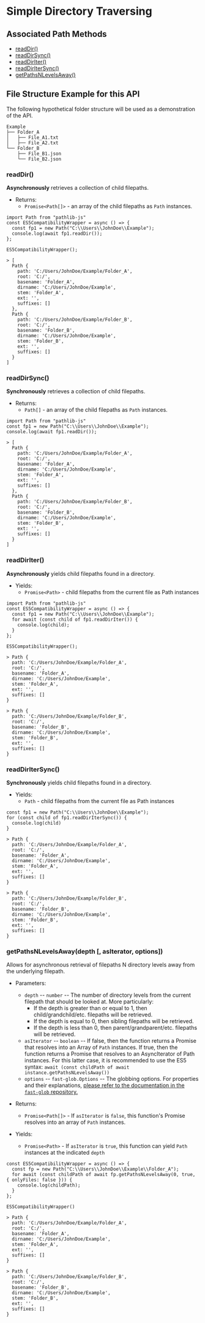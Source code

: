 # Simple Directory Traversing

## Associated Path Methods

- <a href = "#readDir">readDir()</a>
- <a href = "#readDirSync">readDirSync()</a>
- <a href = "#readDirIter">readDirIter()</a>
- <a href = "#readDirIterSync">readDirIterSync()</a>
- <a href = "#getPathsNLevelsAway">getPathsNLevelsAway()</a>

## File Structure Example for this API

The following hypothetical folder structure will be used as a demonstration of the API.

```
Example
├── Folder_A
│   ├── File_A1.txt
│   ├── File_A2.txt
└── Folder_B
    ├── File_B1.json
    └── File_B2.json
```

### readDir() <a id = "readDir"></a>

**Asynchronously** retrieves a collection of child filepaths.

- Returns:
  - `Promise<Path[]>` - an array of the child filepaths as `Path` instances.

```
import Path from "pathlib-js"
const ES5CompatibilityWrapper = async () => {
  const fp1 = new Path("C:\\Users\\JohnDoe\\Example");
  console.log(await fp1.readDir());
};

ES5CompatibilityWrapper();

> [
  Path {
    path: 'C:/Users/JohnDoe/Example/Folder_A',
    root: 'C:/',
    basename: 'Folder_A',
    dirname: 'C:/Users/JohnDoe/Example',
    stem: 'Folder_A',
    ext: '',
    suffixes: []
  },
  Path {
    path: 'C:/Users/JohnDoe/Example/Folder_B',
    root: 'C:/',
    basename: 'Folder_B',
    dirname: 'C:/Users/JohnDoe/Example',
    stem: 'Folder_B',
    ext: '',
    suffixes: []
  }
]

```

### readDirSync() <a id = "readDirSync"></a>

**Synchronously** retrieves a collection of child filepaths.

- Returns:
  - `Path[]` - an array of the child filepaths as `Path` instances.

```
import Path from "pathlib-js"
const fp1 = new Path("C:\\Users\\JohnDoe\\Example");
console.log(await fp1.readDir());

> [
  Path {
    path: 'C:/Users/JohnDoe/Example/Folder_A',
    root: 'C:/',
    basename: 'Folder_A',
    dirname: 'C:/Users/JohnDoe/Example',
    stem: 'Folder_A',
    ext: '',
    suffixes: []
  },
  Path {
    path: 'C:/Users/JohnDoe/Example/Folder_B',
    root: 'C:/',
    basename: 'Folder_B',
    dirname: 'C:/Users/JohnDoe/Example',
    stem: 'Folder_B',
    ext: '',
    suffixes: []
  }
]
```

### readDirIter() <a id = "readDirIter"></a>

**Asynchronously** yields child filepaths found in a directory.

- Yields:
  - `Promise<Path>` - child filepaths from the current file as Path instances

```
import Path from "pathlib-js"
const ES5CompatibilityWrapper = async () => {
  const fp1 = new Path("C:\\Users\\JohnDoe\\Example");
  for await (const child of fp1.readDirIter()) {
    console.log(child);
  }
};

ES5CompatibilityWrapper();

> Path {
  path: 'C:/Users/JohnDoe/Example/Folder_A',
  root: 'C:/',
  basename: 'Folder_A',
  dirname: 'C:/Users/JohnDoe/Example',
  stem: 'Folder_A',
  ext: '',
  suffixes: []
}

> Path {
  path: 'C:/Users/JohnDoe/Example/Folder_B',
  root: 'C:/',
  basename: 'Folder_B',
  dirname: 'C:/Users/JohnDoe/Example',
  stem: 'Folder_B',
  ext: '',
  suffixes: []
}
```

### readDirIterSync() <a id = "readDirIterSync"></a>

**Synchronously** yields child filepaths found in a directory.

- Yields:
  - `Path` - child filepaths from the current file as Path instances

```
const fp1 = new Path("C:\\Users\\JohnDoe\\Example");
for (const child of fp1.readDirIterSync()) {
  console.log(child)
}

> Path {
  path: 'C:/Users/JohnDoe/Example/Folder_A',
  root: 'C:/',
  basename: 'Folder_A',
  dirname: 'C:/Users/JohnDoe/Example',
  stem: 'Folder_A',
  ext: '',
  suffixes: []
}

> Path {
  path: 'C:/Users/JohnDoe/Example/Folder_B',
  root: 'C:/',
  basename: 'Folder_B',
  dirname: 'C:/Users/JohnDoe/Example',
  stem: 'Folder_B',
  ext: '',
  suffixes: []
}
```

### getPathsNLevelsAway(depth [, asIterator, options]) <a id = "getPathsNLevelsAway"></a>

Allows for asynchronous retrieval of filepaths N directory levels away from the underlying filepath.

- Parameters:

  - `depth` -- `number` -- The number of directory levels from the current filepath that should be looked at. More particularly:
    - If the depth is greater than or equal to 1, then child/grandchild/etc. filepaths will be retrieved.
    - If the depth is equal to 0, then sibling filepaths will be retrieved.
    - If the depth is less than 0, then parent/grandparent/etc. filepaths will be retrieved.
  - `asIterator` -- `boolean` -- If false, then the function returns a Promise that resolves into an Array of `Path` instances. If true, then the function returns a Promise that resolves to an AsyncIterator of Path instances. For this latter case, it is recommended to use the ES5 syntax: `await (const childPath of await instance.getPathsNLevelsAway())`
  - `options` -- `fast-glob.Options` -- The globbing options. For properties and their explanations, [please refer to the documentation in the `fast-glob` repository.](https://github.com/mrmlnc/fast-glob/blob/master/README.md)

- Returns:

  - `Promise<Path[]>` - If `asIterator` is `false`, this function's Promise resolves into an array of `Path` instances.

- Yields:
  - `Promise<Path>` - If `asIterator` is `true`, this function can yield `Path` instances at the indicated `depth`

```
const ES5CompatibilityWrapper = async () => {
  const fp = new Path("C:\\Users\\JohnDoe\\Example\\Folder_A");
  for await (const childPath of await fp.getPathsNLevelsAway(0, true, { onlyFiles: false })) {
    console.log(childPath);
  }
};

ES5CompatibilityWrapper()

> Path {
  path: 'C:/Users/JohnDoe/Example/Folder_A',
  root: 'C:/',
  basename: 'Folder_A',
  dirname: 'C:/Users/JohnDoe/Example',
  stem: 'Folder_A',
  ext: '',
  suffixes: []
}

> Path {
  path: 'C:/Users/JohnDoe/Example/Folder_B',
  root: 'C:/',
  basename: 'Folder_B',
  dirname: 'C:/Users/JohnDoe/Example',
  stem: 'Folder_B',
  ext: '',
  suffixes: []
}
```
